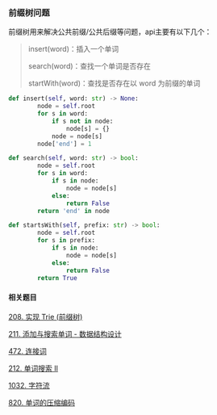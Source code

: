 ### 前缀树问题

前缀树用来解决公共前缀/公共后缀等问题，api主要有以下几个：

> insert(word)：插入一个单词
>
> search(word)：查找一个单词是否存在
>
> startWith(word)：查找是否存在以 word 为前缀的单词

```python
def insert(self, word: str) -> None:
        node = self.root
        for s in word:
            if s not in node:
                node[s] = {}
            node = node[s]
        node['end'] = 1

def search(self, word: str) -> bool:
        node = self.root
        for s in word:
            if s in node:
                node = node[s]
            else:
                return False
        return 'end' in node

def startsWith(self, prefix: str) -> bool:
        node = self.root
        for s in prefix:
            if s in node:
                node = node[s]
            else:
                return False
        return True
```



#### 相关题目

[208. 实现 Trie (前缀树)](https://leetcode-cn.com/problems/implement-trie-prefix-tree/)

[211. 添加与搜索单词 - 数据结构设计](https://leetcode-cn.com/problems/add-and-search-word-data-structure-design/)

[472. 连接词](https://leetcode-cn.com/problems/concatenated-words/)

[212. 单词搜索 II](https://leetcode-cn.com/problems/word-search-ii/)

[1032. 字符流](https://leetcode-cn.com/problems/stream-of-characters/)

[820. 单词的压缩编码](https://leetcode-cn.com/problems/short-encoding-of-words/)
